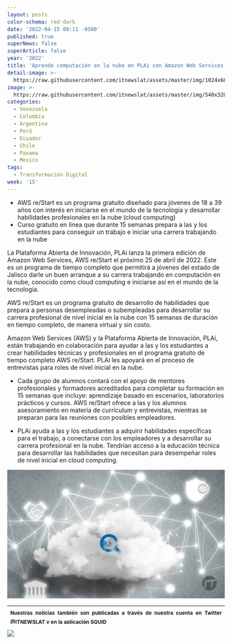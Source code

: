 ```yaml
---
layout: posts
color-schema: red-dark
date: '2022-04-15 09:11 -0500'
published: true
superNews: false
superArticle: false
year: '2022'
title: 'Aprende computación en la nube en PLAi con Amazon Web Services (AWS) '
detail-image: >-
  https://raw.githubusercontent.com/itnewslat/assets/master/img/1024x680/Nube-Cloud-g.jpg
image: >-
  https://raw.githubusercontent.com/itnewslat/assets/master/img/540x320/Nube-Cloud-p.jpg
categories:
  - Venezuela
  - Colombia
  - Argentina
  - Perú
  - Ecuador
  - Chile
  - Panama
  - Mexico
tags:
  - Transformación Digital
week: '15'
---
```

- AWS re/Start es un programa gratuito diseñado para jóvenes de 18 a 39 años con interés en iniciarse en el mundo de la tecnología y desarrollar habilidades profesionales en la nube (cloud computing)
- Curso gratuito en línea que durante 15 semanas prepara a las y los estudiantes para conseguir un trabajo e iniciar una carrera trabajando en la nube

 
La Plataforma Abierta de Innovación, PLAi lanza la primera edición de Amazon Web Services, AWS re/Start el próximo 25 de abril de 2022. Este es un programa de tiempo completo que permitirá a jóvenes del estado de Jalisco darle un buen arranque a su carrera trabajando en computación en la nube, conocido como cloud computing e iniciarse así en el mundo de la tecnología.

AWS re/Start es un programa gratuito de desarrollo de habilidades que prepara a personas desempleadas o subempleadas para desarrollar su carrera profesional de nivel inicial en la nube con 15 semanas de duración en tiempo completo, de manera virtual y sin costo.

Amazon Web Services (AWS) y la Plataforma Abierta de Innovación, PLAi, están trabajando en colaboración para ayudar a las y los estudiantes a crear habilidades técnicas y profesionales en el programa gratuito de tiempo completo AWS re/Start. PLAi les apoyará en el proceso de entrevistas para roles de nivel inicial en la nube. 

- Cada grupo de alumnos contará con el apoyo de mentores profesionales y formadores acreditados para completar su formación en 15 semanas que incluye: aprendizaje basado en escenarios, laboratorios prácticos y cursos. AWS re/Start ofrece a las y los alumnos asesoramiento en materia de currículum y entrevistas, mientras se preparan para las reuniones con posibles empleadores. 

- PLAi ayuda a las y los estudiantes a adquirir habilidades específicas para el trabajo, a conectarse con los empleadores y a desarrollar su carrera profesional en la nube. Tendrían acceso a la educación técnica para desarrollar las habilidades que necesitan para desempeñar roles de nivel inicial en cloud computing.

![](https://raw.githubusercontent.com/itnewslat/assets/master/img/540x320/Nube-Cloud-p.jpg)

<table style="height: 42px;" width="569">
<tbody>
<tr>
<td style="text-align: justify;"><sub><strong>Nuestras noticias también son publicadas a través de nuestra cuenta en Twitter <a href="https://twitter.com/itnewslat?lang=es">@ITNEWSLAT</a> y en la aplicación <a href="https://squidapp.co/en/">SQUID</a></strong></sub></td>
</tr>
</tbody>
</table>

<img src="https://tracker.metricool.com/c3po.jpg?hash=56f88a41e39ab42c063cc51676587a04"/>